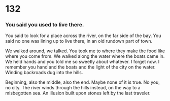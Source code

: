# 132

### You said you used to live there.

You said to look for a place across the river, on the far side of the bay. You said no one was lining up  to live there, in an old rundown part of town.

We walked around, we talked. You took me to where they make the food like where you come from. We walked along the water where the boats came in. We held hands and you told me so sweetly about whatever. I forget now. I remember you hand and the boats and the light of the city on the water. Winding backroads dug into the hills.

Beginning, also the middle, also the end. Maybe none of it is true. No you, no city. The river winds through the hills instead, on the way to a misbegotten sea. An illusion built upon stones left by the last traveler.